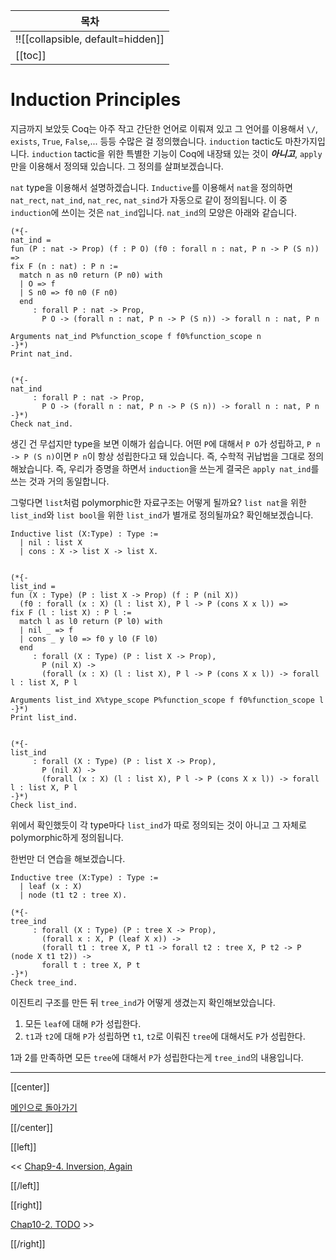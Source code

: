| 목차 |
|-------------------|
|!![[collapsible, default=hidden]]  |
|[[toc]]|

# Induction Principles

지금까지 보았듯 Coq는 아주 작고 간단한 언어로 이뤄져 있고 그 언어를 이용해서 `\/`, `exists`, `True`, `False`,... 등등 수많은 걸 정의했습니다. `induction` tactic도 마찬가지입니다. `induction` tactic을 위한 특별한 기능이 Coq에 내장돼 있는 것이 ***아니고***, `apply`만을 이용해서 정의돼 있습니다. 그 정의를 살펴보겠습니다.

`nat` type을 이용해서 설명하겠습니다. `Inductive`를 이용해서 `nat`을 정의하면 `nat_rect`, `nat_ind`, `nat_rec`, `nat_sind`가 자동으로 같이 정의됩니다. 이 중 `induction`에 쓰이는 것은 `nat_ind`입니다. `nat_ind`의 모양은 아래와 같습니다.

```haskell, line_num
(*{-
nat_ind = 
fun (P : nat -> Prop) (f : P O) (f0 : forall n : nat, P n -> P (S n)) =>
fix F (n : nat) : P n :=
  match n as n0 return (P n0) with
  | O => f
  | S n0 => f0 n0 (F n0)
  end
     : forall P : nat -> Prop,
       P O -> (forall n : nat, P n -> P (S n)) -> forall n : nat, P n

Arguments nat_ind P%function_scope f f0%function_scope n
-}*)
Print nat_ind.


(*{-
nat_ind
     : forall P : nat -> Prop,
       P O -> (forall n : nat, P n -> P (S n)) -> forall n : nat, P n
-}*)
Check nat_ind.
```

생긴 건 무섭지만 type을 보면 이해가 쉽습니다. 어떤 `P`에 대해서 `P O`가 성립하고, `P n -> P (S n)`이면 `P n`이 항상 성립한다고 돼 있습니다. 즉, 수학적 귀납법을 그대로 정의해놨습니다. 즉, 우리가 증명을 하면서 `induction`을 쓰는게 결국은 `apply nat_ind`를 쓰는 것과 거의 동일합니다.

그렇다면 `list`처럼 polymorphic한 자료구조는 어떻게 될까요? `list nat`을 위한 `list_ind`와 `list bool`을 위한 `list_ind`가 별개로 정의될까요? 확인해보겠습니다.

```haskell, line_num
Inductive list (X:Type) : Type :=
  | nil : list X
  | cons : X -> list X -> list X.


(*{-
list_ind = 
fun (X : Type) (P : list X -> Prop) (f : P (nil X))
  (f0 : forall (x : X) (l : list X), P l -> P (cons X x l)) =>
fix F (l : list X) : P l :=
  match l as l0 return (P l0) with
  | nil _ => f
  | cons _ y l0 => f0 y l0 (F l0)
  end
     : forall (X : Type) (P : list X -> Prop),
       P (nil X) ->
       (forall (x : X) (l : list X), P l -> P (cons X x l)) -> forall l : list X, P l

Arguments list_ind X%type_scope P%function_scope f f0%function_scope l
-}*)
Print list_ind.


(*{-
list_ind
     : forall (X : Type) (P : list X -> Prop),
       P (nil X) ->
       (forall (x : X) (l : list X), P l -> P (cons X x l)) -> forall l : list X, P l
-}*)
Check list_ind.
```

위에서 확인했듯이 각 type마다 `list_ind`가 따로 정의되는 것이 아니고 그 자체로 polymorphic하게 정의됩니다.

한번만 더 연습을 해보겠습니다.

```haskell, line_num
Inductive tree (X:Type) : Type :=
  | leaf (x : X)
  | node (t1 t2 : tree X).

(*{-
tree_ind
     : forall (X : Type) (P : tree X -> Prop),
       (forall x : X, P (leaf X x)) ->
       (forall t1 : tree X, P t1 -> forall t2 : tree X, P t2 -> P (node X t1 t2)) ->
       forall t : tree X, P t
-}*)
Check tree_ind.
```

이진트리 구조를 만든 뒤 `tree_ind`가 어떻게 생겼는지 확인해보았습니다.

1. 모든 `leaf`에 대해 `P`가 성립한다.
2. `t1`과 `t2`에 대해 `P`가 성립하면 `t1`, `t2`로 이뤄진 `tree`에 대해서도 `P`가 성립한다.

1과 2를 만족하면 모든 `tree`에 대해서 `P`가 성립한다는게 `tree_ind`의 내용입니다.

---

[[center]]

[메인으로 돌아가기](index.html)

[[/center]]

[[left]]

<< [Chap9-4. Inversion, Again](Chap9-4.html)

[[/left]]

[[right]]

[Chap10-2. TODO](Chap10-2.html) >>

[[/right]]